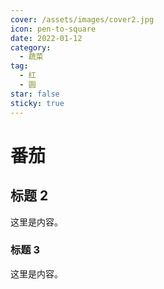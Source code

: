 ```yaml
---
cover: /assets/images/cover2.jpg
icon: pen-to-square
date: 2022-01-12
category:
  - 蔬菜
tag:
  - 红
  - 圆
star: false
sticky: true
---
```


# 番茄

## 标题 2

这里是内容。

### 标题 3

这里是内容。
